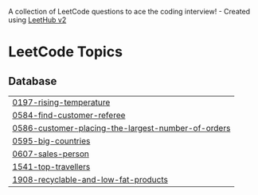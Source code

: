 A collection of LeetCode questions to ace the coding interview! - Created using [LeetHub v2](https://github.com/arunbhardwaj/LeetHub-2.0)
<!---LeetCode Topics Start-->
# LeetCode Topics
## Database
|  |
| ------- |
| [0197-rising-temperature](https://github.com/seonghoho/LeetCode/tree/master/0197-rising-temperature) |
| [0584-find-customer-referee](https://github.com/seonghoho/LeetCode/tree/master/0584-find-customer-referee) |
| [0586-customer-placing-the-largest-number-of-orders](https://github.com/seonghoho/LeetCode/tree/master/0586-customer-placing-the-largest-number-of-orders) |
| [0595-big-countries](https://github.com/seonghoho/LeetCode/tree/master/0595-big-countries) |
| [0607-sales-person](https://github.com/seonghoho/LeetCode/tree/master/0607-sales-person) |
| [1541-top-travellers](https://github.com/seonghoho/LeetCode/tree/master/1541-top-travellers) |
| [1908-recyclable-and-low-fat-products](https://github.com/seonghoho/LeetCode/tree/master/1908-recyclable-and-low-fat-products) |
<!---LeetCode Topics End-->